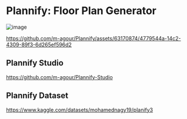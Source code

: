 # Plannify: Floor Plan Generator

![image](https://github.com/m-agour/Plannify/assets/63170874/e2b48a23-d0b4-4555-ac26-f9932b3c641d)



https://github.com/m-agour/Plannify/assets/63170874/4779544a-14c2-4309-89f3-6d265ef596d2

## Plannify Studio
https://github.com/m-agour/Plannify-Studio

## Plannify Dataset
https://www.kaggle.com/datasets/mohamednagy19/planify3
